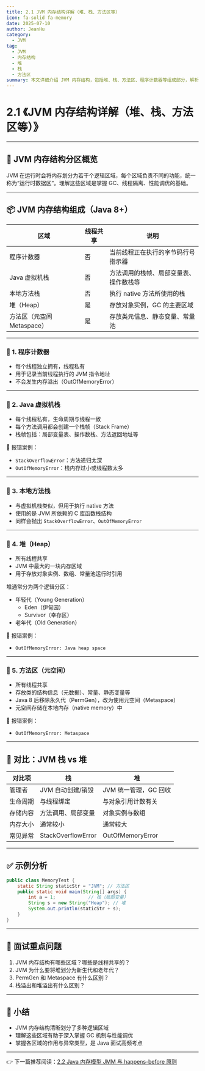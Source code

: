```yaml
---
title: 2.1 JVM 内存结构详解（堆、栈、方法区等）
icon: fa-solid fa-memory
date: 2025-07-10
author: JeanHu
category:
  - JVM
tag:
  - JVM
  - 内存结构
  - 堆
  - 栈
  - 方法区
summary: 本文详细介绍 JVM 内存结构，包括堆、栈、方法区、程序计数器等组成部分，解析各区域的作用与管理机制，帮助读者全面掌握 JVM 内存模型。
---
```


# 2.1 《JVM 内存结构详解（堆、栈、方法区等）》

------

## 🧠 JVM 内存结构分区概览

JVM 在运行时会将内存划分为若干个逻辑区域，每个区域负责不同的功能，统一称为“运行时数据区”。理解这些区域是掌握 GC、线程隔离、性能调优的基础。

------
<!-- more -->
## 📦 JVM 内存结构组成（Java 8+）

| 区域                       | 线程共享 | 说明                                   |
| -------------------------- | -------- | -------------------------------------- |
| 程序计数器                 | 否       | 当前线程正在执行的字节码行号指示器     |
| Java 虚拟机栈              | 否       | 方法调用的栈帧、局部变量表、操作数栈等 |
| 本地方法栈                 | 否       | 执行 native 方法所使用的栈             |
| 堆（Heap）                 | 是       | 存放对象实例，GC 的主要区域            |
| 方法区（元空间 Metaspace） | 是       | 存放类元信息、静态变量、常量池         |

------

### 🔹 1. 程序计数器

- 每个线程独立拥有，线程私有
- 用于记录当前线程执行的 JVM 指令地址
- 不会发生内存溢出（OutOfMemoryError）

------

### 🔹 2. Java 虚拟机栈

- 每个线程私有，生命周期与线程一致
- 每个方法调用都会创建一个栈帧（Stack Frame）
- 栈帧包括：局部变量表、操作数栈、方法返回地址等

📌 报错案例：

- `StackOverflowError`：方法递归太深
- `OutOfMemoryError`：栈内存过小或线程数太多

------

### 🔹 3. 本地方法栈

- 与虚拟机栈类似，但用于执行 native 方法
- 使用的是 JVM 所依赖的 C 库函数栈结构
- 同样会抛出 `StackOverflowError`、`OutOfMemoryError`

------

### 🔹 4. 堆（Heap）

- 所有线程共享
- JVM 中最大的一块内存区域
- 用于存放对象实例、数组、常量池运行时引用

堆通常分为两个逻辑分区：

- 年轻代（Young Generation）
  - Eden（伊甸园）
  - Survivor（幸存区）
- 老年代（Old Generation）

📌 报错案例：

- `OutOfMemoryError: Java heap space`

------

### 🔹 5. 方法区（元空间）

- 所有线程共享
- 存放类的结构信息（元数据）、常量、静态变量等
- Java 8 后移除永久代（PermGen），改为使用元空间（Metaspace）
- 元空间存储在本地内存（native memory）中

📌 报错案例：

- `OutOfMemoryError: Metaspace`

------

## 🔎 对比：JVM 栈 vs 堆

| 对比项   | 栈                 | 堆                    |
| -------- | ------------------ | --------------------- |
| 管理者   | JVM 自动创建/销毁  | JVM 统一管理，GC 回收 |
| 生命周期 | 与线程绑定         | 与对象引用计数有关    |
| 存储内容 | 方法调用、局部变量 | 对象实例与数组        |
| 内存大小 | 通常较小           | 通常较大              |
| 常见异常 | StackOverflowError | OutOfMemoryError      |

------

## ✅ 示例分析

```java
public class MemoryTest {
    static String staticStr = "JVM"; // 方法区
    public static void main(String[] args) {
        int a = 1;            // 栈（局部变量）
        String s = new String("Heap"); // 堆
        System.out.println(staticStr + s);
    }
}
```

------

## 📌 面试重点问题

1. JVM 内存结构有哪些区域？哪些是线程共享的？
2. JVM 为什么要将堆划分为新生代和老年代？
3. PermGen 和 Metaspace 有什么区别？
4. 栈溢出和堆溢出有什么区别？

------

## 📝 小结

- JVM 内存结构清晰划分了多种逻辑区域
- 理解这些区域有助于深入掌握 GC 机制与性能调优
- 掌握各区域的作用与异常类型，是 Java 面试高频考点

------

👉 下一篇推荐阅读：[2.2 Java 内存模型 JMM 与 happens-before 原则](2.2Java内存模型（JMM）与happens-before%20原则.md)